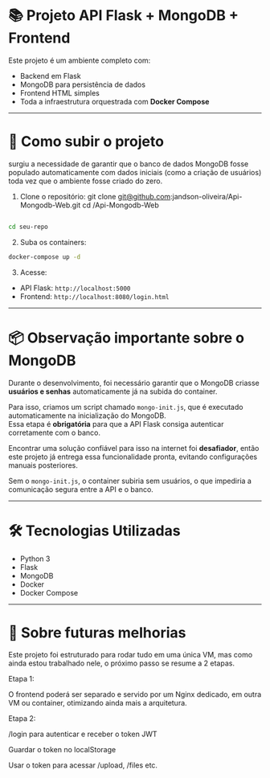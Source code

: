 # 📚 Projeto API Flask + MongoDB + Frontend

Este projeto é um ambiente completo com:

- Backend em Flask
- MongoDB para persistência de dados
- Frontend HTML simples
- Toda a infraestrutura orquestrada com **Docker Compose**

---

# 🚀 Como subir o projeto
surgiu a necessidade de garantir que o banco de dados MongoDB fosse populado automaticamente
com dados iniciais (como a criação de usuários) toda vez que o ambiente fosse criado do zero.


1. Clone o repositório:
git clone git@github.com:jandson-oliveira/Api-Mongodb-Web.git
cd /Api-Mongodb-Web

```bash

cd seu-repo
```

2. Suba os containers:

```bash
docker-compose up -d
```

3. Acesse:

- API Flask: `http://localhost:5000`
- Frontend: `http://localhost:8080/login.html`

---

# 📦 Observação importante sobre o MongoDB

Durante o desenvolvimento, foi necessário garantir que o MongoDB criasse **usuários e senhas** automaticamente já na subida do container.

Para isso, criamos um script chamado `mongo-init.js`, que é executado automaticamente na inicialização do MongoDB.  
Essa etapa é **obrigatória** para que a API Flask consiga autenticar corretamente com o banco.

Encontrar uma solução confiável para isso na internet foi **desafiador**, então este projeto já entrega essa funcionalidade pronta, evitando configurações manuais posteriores.

Sem o `mongo-init.js`, o container subiria sem usuários, o que impediria a comunicação segura entre a API e o banco.

---

# 🛠️ Tecnologias Utilizadas

- Python 3
- Flask
- MongoDB
- Docker
- Docker Compose

---

# 🌟 Sobre futuras melhorias

Este projeto foi estruturado para rodar tudo em uma única VM, mas como ainda estou trabalhado nele, o próximo passo se resume a 2 etapas.

Etapa 1:

O frontend poderá ser separado e servido por um Nginx dedicado, em outra VM ou container, otimizando ainda mais a arquitetura.

Etapa 2:

/login para autenticar e receber o token JWT

Guardar o token no localStorage

Usar o token para acessar /upload, /files etc.

